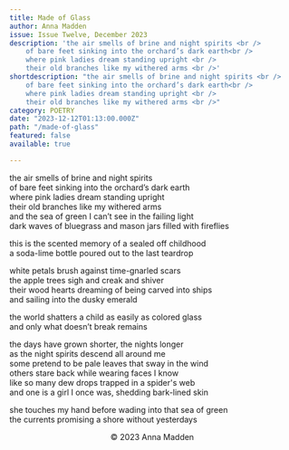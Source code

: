 ```yaml
---
title: Made of Glass
author: Anna Madden
issue: Issue Twelve, December 2023
description: 'the air smells of brine and night spirits <br />
    of bare feet sinking into the orchard’s dark earth<br />
    where pink ladies dream standing upright <br />
    their old branches like my withered arms <br />'
shortdescription: "the air smells of brine and night spirits <br />
    of bare feet sinking into the orchard’s dark earth<br />
    where pink ladies dream standing upright <br />
    their old branches like my withered arms <br />"
category: POETRY
date: "2023-12-12T01:13:00.000Z"
path: "/made-of-glass"
featured: false
available: true

---
```


the air smells of brine and night spirits <br />
of bare feet sinking into the orchard’s dark earth<br />
where pink ladies dream standing upright <br />
their old branches like my withered arms <br />
and the sea of green I can’t see in the failing light <br />
dark waves of bluegrass and mason jars filled with fireflies <br />

this is the scented memory of a sealed off childhood <br />
a soda-lime bottle poured out to the last teardrop <br />

white petals brush against time-gnarled scars <br />
the apple trees sigh and creak and shiver <br />
their wood hearts dreaming of being carved into ships <br />
and sailing into the dusky emerald <br />

the world shatters a child as easily as colored glass <br />
and only what doesn’t break remains <br />

the days have grown shorter, the nights longer <br />
as the night spirits descend all around me <br />
some pretend to be pale leaves that sway in the wind <br />
others stare back while wearing faces I know <br />
like so many dew drops trapped in a spider's web <br />
and one is a girl I once was, shedding bark-lined skin <br />

she touches my hand before wading into that sea of green <br />
the currents promising a shore without yesterdays <br />


<p style="text-align: center;">© 2023 Anna Madden</p>